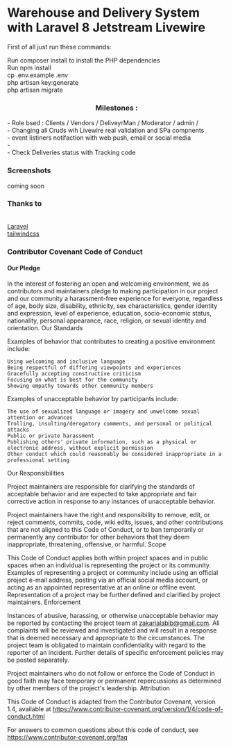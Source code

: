 <h1>Warehouse and Delivery System with Laravel 8 Jetstream Livewire</h1>
<p>
First of all just run these commands:
</p>
<p>
Run composer install to install the PHP dependencies<br>
Run npm install<br>
cp .env.example .env<br>
php artisan key:generate<br>
php artisan migrate
<br>
</p>

<h3 align="center">Milestones :</h3>
- Role bsed : Clients / Vendors / DeliveyrMan / Moderator / admin /  <br>
- Changing all Cruds wih Livewire real validation and SPa compnents  <br>
- event listiners notifaction with web push, email or social media<br>
-<br>
- Check Deliveries status with Tracking code<br>


<h3>Screenshots</h3>
<p>coming soon</p>


<p align="center">
<h3>Thanks to </h3><br>
<a href="https://laravel.com">Laravel</a> <br>
<a href="https://tailwindcss.com">tailwindcss</a><br>
</p>
    
    
<div>
<h3>Contributor Covenant Code of Conduct</h3>
<h4>Our Pledge</h4>

<p>In the interest of fostering an open and welcoming environment, we as contributors and maintainers pledge to making participation in our project and our community a harassment-free experience for everyone, regardless of age, body size, disability, ethnicity, sex characteristics, gender identity and expression, level of experience, education, socio-economic status, nationality, personal appearance, race, religion, or sexual identity and orientation.
Our Standards</p>

<p>Examples of behavior that contributes to creating a positive environment include:</p>

    Using welcoming and inclusive language
    Being respectful of differing viewpoints and experiences
    Gracefully accepting constructive criticism
    Focusing on what is best for the community
    Showing empathy towards other community members

Examples of unacceptable behavior by participants include:

    The use of sexualized language or imagery and unwelcome sexual attention or advances
    Trolling, insulting/derogatory comments, and personal or political attacks
    Public or private harassment
    Publishing others' private information, such as a physical or electronic address, without explicit permission
    Other conduct which could reasonably be considered inappropriate in a professional setting

Our Responsibilities

Project maintainers are responsible for clarifying the standards of acceptable behavior and are expected to take appropriate and fair corrective action in response to any instances of unacceptable behavior.

Project maintainers have the right and responsibility to remove, edit, or reject comments, commits, code, wiki edits, issues, and other contributions that are not aligned to this Code of Conduct, or to ban temporarily or permanently any contributor for other behaviors that they deem inappropriate, threatening, offensive, or harmful.
Scope

This Code of Conduct applies both within project spaces and in public spaces when an individual is representing the project or its community. Examples of representing a project or community include using an official project e-mail address, posting via an official social media account, or acting as an appointed representative at an online or offline event. Representation of a project may be further defined and clarified by project maintainers.
Enforcement

Instances of abusive, harassing, or otherwise unacceptable behavior may be reported by contacting the project team at zakarialabib@gmail.com. All complaints will be reviewed and investigated and will result in a response that is deemed necessary and appropriate to the circumstances. The project team is obligated to maintain confidentiality with regard to the reporter of an incident. Further details of specific enforcement policies may be posted separately.

Project maintainers who do not follow or enforce the Code of Conduct in good faith may face temporary or permanent repercussions as determined by other members of the project's leadership.
Attribution

This Code of Conduct is adapted from the Contributor Covenant, version 1.4, available at https://www.contributor-covenant.org/version/1/4/code-of-conduct.html

For answers to common questions about this code of conduct, see https://www.contributor-covenant.org/faq
<div>
